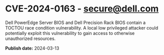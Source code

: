 # CVE-2024-0163 - secure@dell.com

Dell PowerEdge Server BIOS and Dell Precision Rack BIOS contain a TOCTOU race condition vulnerability. A local low privileged attacker could potentially exploit this vulnerability to gain access to otherwise unauthorized resources.

**Publish date:** 2024-03-13
